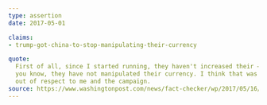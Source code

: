 ```yaml
---
type: assertion
date: 2017-05-01

claims:
- trump-got-china-to-stop-manipulating-their-currency

quote:
  First of all, since I started running, they haven't increased their —
  you know, they have not manipulated their currency. I think that was
  out of respect to me and the campaign.
source: https://www.washingtonpost.com/news/fact-checker/wp/2017/05/16/president-trumps-evolving-claims-about-when-china-stopped-manipulating-its-currency/
---
```

